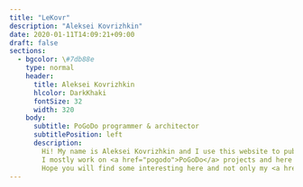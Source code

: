 ```yaml
---
title: "LeKovr"
description: "Aleksei Kovrizhkin"
date: 2020-01-11T14:09:21+09:00
draft: false
sections:
  - bgcolor: \#7db88e
    type: normal
    header:
      title: Aleksei Kovrizhkin
      hlcolor: DarkKhaki
      fontSize: 32
      width: 320
    body:
      subtitle: PoGoDo programmer & architector
      subtitlePosition: left
      description:
        Hi! My name is Aleksei Kovrizhkin and I use this website to publish some info about my professional expirience.<br />
        I mostly work on <a href="pogodo">PoGoDo</a> projects and here you can see why.<br />
        Hope you will find some interesting here and not only my <a href="/en/cv/">CV</a> ;).
---
```

